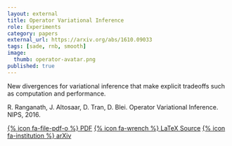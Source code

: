 ```yaml
---
layout: external
title: Operator Variational Inference
role: Experiments
category: papers
external_url: https://arxiv.org/abs/1610.09033
tags: [sade, rnb, smooth]
image:
  thumb: operator-avatar.png
published: true
---
```


New divergences for variational inference that make explicit tradeoffs such as computation and performance.

R. Ranganath, J. Altosaar, D. Tran, D. Blei. Operator Variational Inference. NIPS, 2016.

[{% icon fa-file-pdf-o %} PDF](/papers/2016_Ranganath-Altosaar-Tran-Blei_OperatorVI.pdf) [{% icon fa-wrench %} LaTeX Source](https://github.com/blei-lab/publications/tree/master/2016_RanganathAltosaarTranBlei) [{% icon fa-institution %} arXiv](https://arxiv.org/abs/1610.09033)